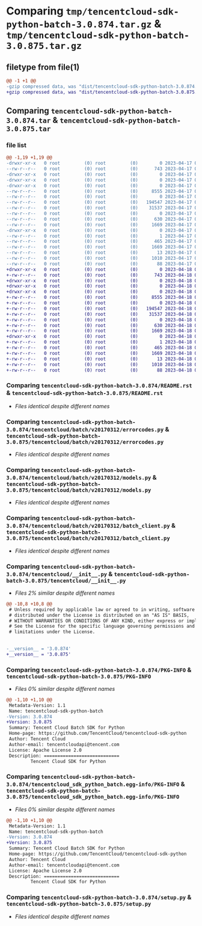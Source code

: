 # Comparing `tmp/tencentcloud-sdk-python-batch-3.0.874.tar.gz` & `tmp/tencentcloud-sdk-python-batch-3.0.875.tar.gz`

## filetype from file(1)

```diff
@@ -1 +1 @@
-gzip compressed data, was "dist/tencentcloud-sdk-python-batch-3.0.874.tar", last modified: Mon Apr 17 00:17:19 2023, max compression
+gzip compressed data, was "dist/tencentcloud-sdk-python-batch-3.0.875.tar", last modified: Tue Apr 18 00:22:10 2023, max compression
```

## Comparing `tencentcloud-sdk-python-batch-3.0.874.tar` & `tencentcloud-sdk-python-batch-3.0.875.tar`

### file list

```diff
@@ -1,19 +1,19 @@
-drwxr-xr-x   0 root         (0) root         (0)        0 2023-04-17 00:17:19.000000 tencentcloud-sdk-python-batch-3.0.874/
--rw-r--r--   0 root         (0) root         (0)      743 2023-04-17 00:17:19.000000 tencentcloud-sdk-python-batch-3.0.874/README.rst
-drwxr-xr-x   0 root         (0) root         (0)        0 2023-04-17 00:17:19.000000 tencentcloud-sdk-python-batch-3.0.874/tencentcloud/
-drwxr-xr-x   0 root         (0) root         (0)        0 2023-04-17 00:17:19.000000 tencentcloud-sdk-python-batch-3.0.874/tencentcloud/batch/
-drwxr-xr-x   0 root         (0) root         (0)        0 2023-04-17 00:17:19.000000 tencentcloud-sdk-python-batch-3.0.874/tencentcloud/batch/v20170312/
--rw-r--r--   0 root         (0) root         (0)     8555 2023-04-17 00:17:19.000000 tencentcloud-sdk-python-batch-3.0.874/tencentcloud/batch/v20170312/errorcodes.py
--rw-r--r--   0 root         (0) root         (0)        0 2023-04-17 00:17:19.000000 tencentcloud-sdk-python-batch-3.0.874/tencentcloud/batch/v20170312/__init__.py
--rw-r--r--   0 root         (0) root         (0)   194547 2023-04-17 00:17:19.000000 tencentcloud-sdk-python-batch-3.0.874/tencentcloud/batch/v20170312/models.py
--rw-r--r--   0 root         (0) root         (0)    31537 2023-04-17 00:17:19.000000 tencentcloud-sdk-python-batch-3.0.874/tencentcloud/batch/v20170312/batch_client.py
--rw-r--r--   0 root         (0) root         (0)        0 2023-04-17 00:17:19.000000 tencentcloud-sdk-python-batch-3.0.874/tencentcloud/batch/__init__.py
--rw-r--r--   0 root         (0) root         (0)      630 2023-04-17 00:17:19.000000 tencentcloud-sdk-python-batch-3.0.874/tencentcloud/__init__.py
--rw-r--r--   0 root         (0) root         (0)     1669 2023-04-17 00:17:19.000000 tencentcloud-sdk-python-batch-3.0.874/PKG-INFO
-drwxr-xr-x   0 root         (0) root         (0)        0 2023-04-17 00:17:19.000000 tencentcloud-sdk-python-batch-3.0.874/tencentcloud_sdk_python_batch.egg-info/
--rw-r--r--   0 root         (0) root         (0)        1 2023-04-17 00:17:19.000000 tencentcloud-sdk-python-batch-3.0.874/tencentcloud_sdk_python_batch.egg-info/dependency_links.txt
--rw-r--r--   0 root         (0) root         (0)      465 2023-04-17 00:17:19.000000 tencentcloud-sdk-python-batch-3.0.874/tencentcloud_sdk_python_batch.egg-info/SOURCES.txt
--rw-r--r--   0 root         (0) root         (0)     1669 2023-04-17 00:17:19.000000 tencentcloud-sdk-python-batch-3.0.874/tencentcloud_sdk_python_batch.egg-info/PKG-INFO
--rw-r--r--   0 root         (0) root         (0)       13 2023-04-17 00:17:19.000000 tencentcloud-sdk-python-batch-3.0.874/tencentcloud_sdk_python_batch.egg-info/top_level.txt
--rw-r--r--   0 root         (0) root         (0)     1010 2023-04-17 00:17:19.000000 tencentcloud-sdk-python-batch-3.0.874/setup.py
--rw-r--r--   0 root         (0) root         (0)       88 2023-04-17 00:17:19.000000 tencentcloud-sdk-python-batch-3.0.874/setup.cfg
+drwxr-xr-x   0 root         (0) root         (0)        0 2023-04-18 00:22:10.000000 tencentcloud-sdk-python-batch-3.0.875/
+-rw-r--r--   0 root         (0) root         (0)      743 2023-04-18 00:22:10.000000 tencentcloud-sdk-python-batch-3.0.875/README.rst
+drwxr-xr-x   0 root         (0) root         (0)        0 2023-04-18 00:22:10.000000 tencentcloud-sdk-python-batch-3.0.875/tencentcloud/
+drwxr-xr-x   0 root         (0) root         (0)        0 2023-04-18 00:22:10.000000 tencentcloud-sdk-python-batch-3.0.875/tencentcloud/batch/
+drwxr-xr-x   0 root         (0) root         (0)        0 2023-04-18 00:22:10.000000 tencentcloud-sdk-python-batch-3.0.875/tencentcloud/batch/v20170312/
+-rw-r--r--   0 root         (0) root         (0)     8555 2023-04-18 00:22:10.000000 tencentcloud-sdk-python-batch-3.0.875/tencentcloud/batch/v20170312/errorcodes.py
+-rw-r--r--   0 root         (0) root         (0)        0 2023-04-18 00:22:10.000000 tencentcloud-sdk-python-batch-3.0.875/tencentcloud/batch/v20170312/__init__.py
+-rw-r--r--   0 root         (0) root         (0)   194547 2023-04-18 00:22:10.000000 tencentcloud-sdk-python-batch-3.0.875/tencentcloud/batch/v20170312/models.py
+-rw-r--r--   0 root         (0) root         (0)    31537 2023-04-18 00:22:10.000000 tencentcloud-sdk-python-batch-3.0.875/tencentcloud/batch/v20170312/batch_client.py
+-rw-r--r--   0 root         (0) root         (0)        0 2023-04-18 00:22:10.000000 tencentcloud-sdk-python-batch-3.0.875/tencentcloud/batch/__init__.py
+-rw-r--r--   0 root         (0) root         (0)      630 2023-04-18 00:22:10.000000 tencentcloud-sdk-python-batch-3.0.875/tencentcloud/__init__.py
+-rw-r--r--   0 root         (0) root         (0)     1669 2023-04-18 00:22:10.000000 tencentcloud-sdk-python-batch-3.0.875/PKG-INFO
+drwxr-xr-x   0 root         (0) root         (0)        0 2023-04-18 00:22:10.000000 tencentcloud-sdk-python-batch-3.0.875/tencentcloud_sdk_python_batch.egg-info/
+-rw-r--r--   0 root         (0) root         (0)        1 2023-04-18 00:22:10.000000 tencentcloud-sdk-python-batch-3.0.875/tencentcloud_sdk_python_batch.egg-info/dependency_links.txt
+-rw-r--r--   0 root         (0) root         (0)      465 2023-04-18 00:22:10.000000 tencentcloud-sdk-python-batch-3.0.875/tencentcloud_sdk_python_batch.egg-info/SOURCES.txt
+-rw-r--r--   0 root         (0) root         (0)     1669 2023-04-18 00:22:10.000000 tencentcloud-sdk-python-batch-3.0.875/tencentcloud_sdk_python_batch.egg-info/PKG-INFO
+-rw-r--r--   0 root         (0) root         (0)       13 2023-04-18 00:22:10.000000 tencentcloud-sdk-python-batch-3.0.875/tencentcloud_sdk_python_batch.egg-info/top_level.txt
+-rw-r--r--   0 root         (0) root         (0)     1010 2023-04-18 00:22:10.000000 tencentcloud-sdk-python-batch-3.0.875/setup.py
+-rw-r--r--   0 root         (0) root         (0)       88 2023-04-18 00:22:10.000000 tencentcloud-sdk-python-batch-3.0.875/setup.cfg
```

### Comparing `tencentcloud-sdk-python-batch-3.0.874/README.rst` & `tencentcloud-sdk-python-batch-3.0.875/README.rst`

 * *Files identical despite different names*

### Comparing `tencentcloud-sdk-python-batch-3.0.874/tencentcloud/batch/v20170312/errorcodes.py` & `tencentcloud-sdk-python-batch-3.0.875/tencentcloud/batch/v20170312/errorcodes.py`

 * *Files identical despite different names*

### Comparing `tencentcloud-sdk-python-batch-3.0.874/tencentcloud/batch/v20170312/models.py` & `tencentcloud-sdk-python-batch-3.0.875/tencentcloud/batch/v20170312/models.py`

 * *Files identical despite different names*

### Comparing `tencentcloud-sdk-python-batch-3.0.874/tencentcloud/batch/v20170312/batch_client.py` & `tencentcloud-sdk-python-batch-3.0.875/tencentcloud/batch/v20170312/batch_client.py`

 * *Files identical despite different names*

### Comparing `tencentcloud-sdk-python-batch-3.0.874/tencentcloud/__init__.py` & `tencentcloud-sdk-python-batch-3.0.875/tencentcloud/__init__.py`

 * *Files 2% similar despite different names*

```diff
@@ -10,8 +10,8 @@
 # Unless required by applicable law or agreed to in writing, software
 # distributed under the License is distributed on an "AS IS" BASIS,
 # WITHOUT WARRANTIES OR CONDITIONS OF ANY KIND, either express or implied.
 # See the License for the specific language governing permissions and
 # limitations under the License.
 
 
-__version__ = '3.0.874'
+__version__ = '3.0.875'
```

### Comparing `tencentcloud-sdk-python-batch-3.0.874/PKG-INFO` & `tencentcloud-sdk-python-batch-3.0.875/PKG-INFO`

 * *Files 0% similar despite different names*

```diff
@@ -1,10 +1,10 @@
 Metadata-Version: 1.1
 Name: tencentcloud-sdk-python-batch
-Version: 3.0.874
+Version: 3.0.875
 Summary: Tencent Cloud Batch SDK for Python
 Home-page: https://github.com/TencentCloud/tencentcloud-sdk-python
 Author: Tencent Cloud
 Author-email: tencentcloudapi@tencent.com
 License: Apache License 2.0
 Description: ============================
         Tencent Cloud SDK for Python
```

### Comparing `tencentcloud-sdk-python-batch-3.0.874/tencentcloud_sdk_python_batch.egg-info/PKG-INFO` & `tencentcloud-sdk-python-batch-3.0.875/tencentcloud_sdk_python_batch.egg-info/PKG-INFO`

 * *Files 0% similar despite different names*

```diff
@@ -1,10 +1,10 @@
 Metadata-Version: 1.1
 Name: tencentcloud-sdk-python-batch
-Version: 3.0.874
+Version: 3.0.875
 Summary: Tencent Cloud Batch SDK for Python
 Home-page: https://github.com/TencentCloud/tencentcloud-sdk-python
 Author: Tencent Cloud
 Author-email: tencentcloudapi@tencent.com
 License: Apache License 2.0
 Description: ============================
         Tencent Cloud SDK for Python
```

### Comparing `tencentcloud-sdk-python-batch-3.0.874/setup.py` & `tencentcloud-sdk-python-batch-3.0.875/setup.py`

 * *Files identical despite different names*

